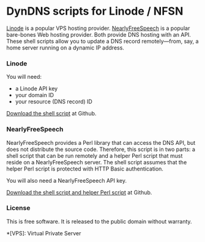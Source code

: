 # DynDNS scripts for Linode / NFSN

[Linode](http://www.linode.com) is a popular VPS hosting provider. [NearlyFreeSpeech](http://www.nearlyfreespeech.net) is a popular bare-bones Web hosting provider. Both provide DNS hosting with an API. These shell scripts allow you to update a DNS record remotely—from, say, a home server running on a dynamic IP address.

### Linode

You will need:

* a Linode API key
* your domain ID
* your resource (DNS record) ID

[Download the shell script](https://github.com/chriszarate/DynDNS/tree/master/Linode) at Github.

### NearlyFreeSpeech

NearlyFreeSpeech provides a Perl library that can access the DNS API, but does not distribute the source code. Therefore, this script is in two parts: a shell script that can be run remotely and a helper Perl script that must reside on a NearlyFreeSpeech server. The shell script assumes that the helper Perl script is protected with HTTP Basic authentication.

You will also need a NearlyFreeSpeech API key.

[Download the shell script and helper Perl script](https://github.com/chriszarate/DynDNS/tree/master/NFSN) at Github.

### License

This is free software. It is released to the public domain without warranty.

*[VPS]: Virtual Private Server